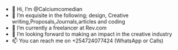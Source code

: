 - 👋 Hi, I’m @Calciumcomedian
- 👀 I’m exquisite in the following; design, Creative writing,Proposals,Journals,articles and coding
- 🌱 I’m currently a freelancer at Rev.com
- 💞️ I’m looking forward to making an impact in the creative industry
- 📫 You can reach me on +254724077424 (WhatsApp or Calls)

<!---
Calciumcomedian/Calciumcomedian is a ✨ special ✨ repository because its `README.md` (this file) appears on your GitHub profile.
You can click the Preview link to take a look at your changes.
--->
